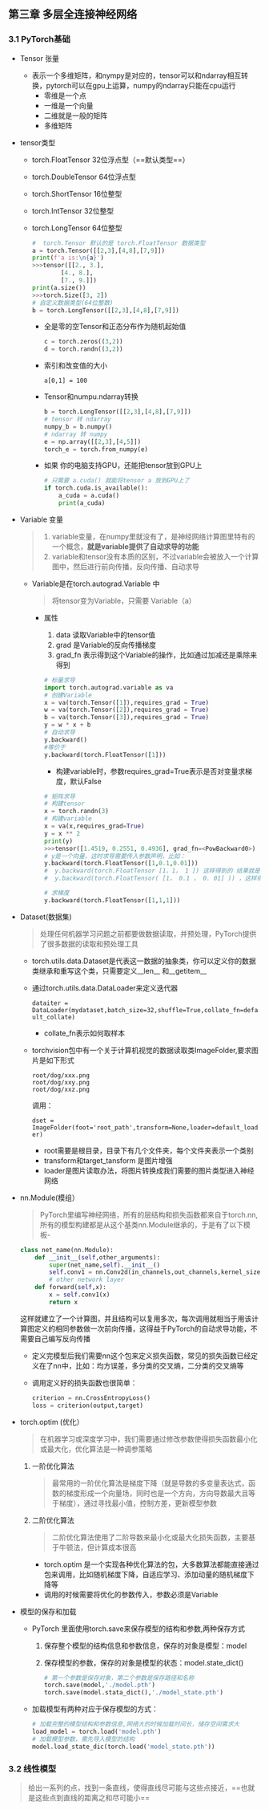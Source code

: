 ## 第三章   多层全连接神经网络

### 3.1 PyTorch基础

- Tensor 张量

  - 表示一个多维矩阵，和nympy是对应的，tensor可以和ndarray相互转换，pytorch可以在gpu上运算，numpy的ndarray只能在cpu运行
    - 零维是一个点
    - 一维是一个向量
    - 二维就是一般的矩阵
    - 多维矩阵

- tensor类型

  - torch.FloatTensor     32位浮点型（==默认类型==）

  - torch.DoubleTensor     64位浮点型

  - torch.ShortTensor     16位整型

  - torch.IntTensor     32位整型

  - torch.LongTensor     64位整型

    ```python
    #  torch.Tensor 默认的是 torch.FloatTensor 数据类型
    a = torch.Tensor([[2,3],[4,8],[7,9]])
    print(f'a is:\n{a}')
    >>>tensor([[2., 3.],
            [4., 8.],
            [7., 9.]])
    print(a.size())
    >>>torch.Size([3, 2])
    # 自定义数据类型(64位整数)
    b = torch.LongTensor([[2,3],[4,8],[7,9]])
    ```
    - 全是零的空Tensor和正态分布作为随机起始值

      ```python
      c = torch.zeros((3,2))
      d = torch.randn((3,2))
      ```

    - 索引和改变值的大小

      ```
      a[0,1] = 100
      ```

    - Tensor和numpu.ndarray转换

      ```python
      b = torch.LongTensor([[2,3],[4,8],[7,9]])
      # tensor 转 ndarray
      numpy_b = b.numpy()
      # ndarray 转 numpy
      e = np.array([[2,3],[4,5]])
      torch_e = torch.from_numpy(e)
      ```

    - 如果 你的电脑支持GPU，还能把tensor放到GPU上

      ```python
      # 只需要 a.cuda() 就能将tensor a 放到GPU上了
      if torch.cuda.is_available():
          a_cuda = a.cuda()
          print(a_cuda)
      ```

- Variable 变量

  > 1. variable变量，在numpy里就没有了，是神经网络计算图里特有的一个概念，__就是variable提供了自动求导的功能__
  > 2. variable和tensor没有本质的区别，不过variable会被放入一个计算图中，然后进行前向传播，反向传播、自动求导

  - Variable是在torch.autograd.Variable 中

    > 将tensor变为Variable，只需要 Variable（a）

    - 属性

      1. data     读取Variable中的tensor值
      2. grad     是Variable的反向传播梯度
      3. grad_fn     表示得到这个Variable的操作，比如通过加减还是乘除来得到

      ```python
      # 标量求导
      import torch.autograd.variable as va
      # 创建Variable
      x = va(torch.Tensor([1]),requires_grad = True)
      w = va(torch.Tensor([2]),requires_grad = True)
      b = va(torch.Tensor([3]),requires_grad = True)
      y = w * x + b
      # 自动求导
      y.backward()
      #等价于
      y.backward(torch.FloatTensor([1]))
      ```

      - 构建variable时，参数requires_grad=True表示是否对变量求梯度，默认False

      ```python
      # 矩阵求导
      # 构建tensor
      x = torch.randn(3)
      # 构建variable
      x = va(x,requires_grad=True)
      y = x ** 2
      print(y)
      >>>tensor([1.4519, 0.2551, 0.4936], grad_fn=<PowBackward0>)
      # y是一个向量，这时求导需要传入参数声明，比如：
      y.backward(torch.FloatTensor([1,0.1,0.01]))
      #  y.backward(torch.FloatTensor [1，1， 1 ]) 这样得到的 结果就是它们每个分量的梯度
      #  y.backward(torch.FloatTensor( [1， 0.1 ， 0. 01] )) ，这样得到的梯度就是它们原本的梯度分别乘上 1 ， 0.1 和 0.01
      
      # 求梯度
      y.backward(torch.FloatTensor([1,1,1]))
      ```

- Dataset(数据集)

  > 处理任何机器学习问题之前都要做数据读取，并预处理，PyTorch提供了很多数据的读取和预处理工具
  - torch.utils.data.Dataset是代表这一数据的抽象类，你可以定义你的数据类继承和重写这个类，只需要定义\_\_len\_\_ 和\_\_getitem\_\_

  - 通过torch.utils.data.DataLoader来定义迭代器

    `dataiter = DataLoader(mydataset,batch_size=32,shuffle=True,collate_fn=default_collate)`

    - collate_fn表示如何取样本

  - torchvision包中有一个关于计算机视觉的数据读取类ImageFolder,要求图片是如下形式

    ```
    root/dog/xxx.png
    root/dog/xxy.png
    root/dog/xxz.png
    ```

    调用：

    `dset = ImageFolder(foot='root_path',transform=None,loader=default_loader)`

    - root需要是根目录，目录下有几个文件夹，每个文件夹表示一个类别
    - transform和target_tansform 是图片增强
    - loader是图片读取办法，将图片转换成我们需要的图片类型进入神经网络

- nn.Module(模组）

  > PyTorch里编写神经网络，所有的层结构和损失函数都来自于torch.nn,所有的模型构建都是从这个基类nn.Module继承的，于是有了以下模板-

  ```python
  class net_name(nn.Module):
      def __init__(self,other_arguments):
          super(net_name,self).__init__()
          self.conv1 = nn.Conv2d(in_channels,out_channels,kernel_size)
          # other network layer
      def forward(self,x):
          x = self.conv1(x)
          return x
  ```

  这样就建立了一个计算图，并且结构可以复用多次，每次调用就相当于用该计算图定义的相同参数做一次前向传播，这得益于PyTorch的自动求导功能，不需要自己编写反向传播

  - 定义完模型后我们需要nn这个包来定义损失函数，常见的损失函数已经定义在了nn中，比如：均方误差，多分类的交叉熵，二分类的交叉熵等

  - 调用定义好的损失函数也很简单：

    ```python
    criterion = nn.CrossEntropyLoss()
    loss = criterion(output,target)
    ```

- torch.optim (优化）

  > 在机器学习或深度学习中，我们需要通过修改参数使得损失函数最小化或最大化，优化算法是一种调参策略

  1. 一阶优化算法

     > 最常用的一阶优化算法是梯度下降（就是导数的多变量表达式，函数的梯度形成一个向量场，同时也是一个方向，方向导数最大且等于梯度），通过寻找最小值，控制方差，更新模型参数

  2. 二阶优化算法

     > 二阶优化算法使用了二阶导数来最小化或最大化损失函数，主要基于牛顿法，但计算成本很高

     - torch.optim 是一个实现各种优化算法的包，大多数算法都能直接通过包来调用，比如随机梯度下降，自适应学习、添加动量的随机梯度下降等
     - 调用的时候需要将优化的参数传入，参数必须是Variable

- 模型的保存和加载

  - PyTorch 里面使用torch.save来保存模型的结构和参数,两种保存方式

    1. 保存整个模型的结构信息和参数信息，保存的对象是模型：model

    2. 保存模型的参数，保存的对象是模型的状态：model.state_dict()

       ```python
       # 第一个参数是保存对象，第二个参数是保存路径和名称
       torch.save(model,'./model.pth')
       torch.save(model.stata_dict(),'./model_state.pth')
       ```

  - 加载模型有两种对应于保存模型的方式：

    ```python 
    # 加载完整的模型结构和参数信息,网络大的时候加载时间长，储存空间需求大
    load_model = torch.load('model.pth')
    # 加载模型参数，需先导入模型的结构
    model.load_state_dic(torch.load('model_state.pth'))
    ```

### 3.2 线性模型

> 给出一系列的点，找到一条直线，使得直线尽可能与这些点接近，==也就是这些点到直线的距离之和尽可能小==

























